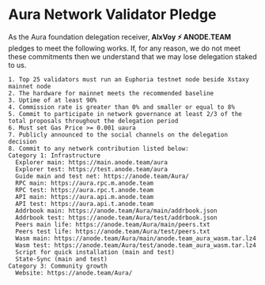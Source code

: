 # Aura Network Validator Pledge

As the Aura foundation delegation receiver, **AlxVoy ⚡ ANODE.TEAM** pledges to meet the following works. If, for any reason, we do not meet these commitments then we understand that we may lose delegation staked to us.

    1. Top 25 validators must run an Euphoria testnet node beside Xstaxy mainnet node
    2. The hardware for mainnet meets the recommended baseline    
    3. Uptime of at least 90%
    4. Commission rate is greater than 0% and smaller or equal to 8%
    5. Commit to participate in network governance at least 2/3 of the total proposals throughout the delegation period
    6. Must set Gas Price >= 0.001 uaura
    7. Publicly announced to the social channels on the delegation decision
    8. Commit to any network contribution listed below:
    Category 1: Infrastructure
      Explorer main: https://main.anode.team/aura
      Explorer test: https://test.anode.team/aura
      Guide main and test net: https://anode.team/Aura/
      RPC main: https://aura.rpc.m.anode.team
      RPC test: https://aura.rpc.t.anode.team
      API main: https://aura.api.m.anode.team
      API test: https://aura.api.t.anode.team
      Addrbook main: https://anode.team/Aura/main/addrbook.json
      Addrbook test: https://anode.team/Aura/test/addrbook.json
      Peers main life: https://anode.team/Aura/main/peers.txt
      Peers test life: https://anode.team/Aura/test/peers.txt
      Wasm main: https://anode.team/Aura/main/anode.team_aura_wasm.tar.lz4
      Wasm test: https://anode.team/Aura/test/anode.team_aura_wasm.tar.lz4
      Script for quick installation (main and test)
      State-Sync (main and test)
    Category 3: Community growth
      Website: https://anode.team/Aura/

